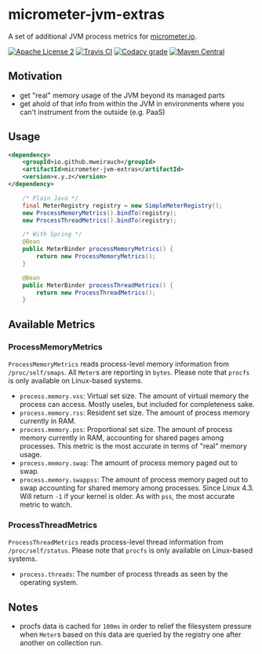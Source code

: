 # micrometer-jvm-extras

A set of additional JVM process metrics for [micrometer.io](https://micrometer.io/).

[![Apache License 2](https://img.shields.io/badge/license-Apache%202-blue.svg)](https://raw.githubusercontent.com/mweirauch/micrometer-jvm-extras/master/LICENSE)
[![Travis CI](https://img.shields.io/travis/mweirauch/micrometer-jvm-extras.svg?maxAge=300)](https://travis-ci.org/mweirauch/micrometer-jvm-extras)
[![Codacy grade](https://img.shields.io/codacy/grade/3ace40206b314f72a690a00be45c9a5a.svg?maxAge=300)](https://www.codacy.com/app/mweirauch/micrometer-jvm-extras)
[![Maven Central](https://img.shields.io/maven-central/v/io.github.mweirauch/micrometer-jvm-extras.svg?maxAge=300)](http://search.maven.org/#search%7Cga%7C1%7Cg%3A%22io.github.mweirauch%22%20AND%20a%3A%22micrometer-jvm-extras%22)

## Motivation

* get "real" memory usage of the JVM beyond its managed parts
* get ahold of that info from within the JVM in environments where you can't
  instrument from the outside (e.g. PaaS)

## Usage

```xml
<dependency>
    <groupId>io.github.mweirauch</groupId>
    <artifactId>micrometer-jvm-extras</artifactId>
    <version>x.y.z</version>
</dependency>
```

```java
    /* Plain Java */
    final MeterRegistry registry = new SimpleMeterRegistry();
    new ProcessMemoryMetrics().bindTo(registry);
    new ProcessThreadMetrics().bindTo(registry);
```
```java
    /* With Spring */
    @Bean
    public MeterBinder processMemoryMetrics() {
        return new ProcessMemoryMetrics();
    }

    @Bean
    public MeterBinder processThreadMetrics() {
        return new ProcessThreadMetrics();
    }
```

## Available Metrics

### ProcessMemoryMetrics

`ProcessMemoryMetrics` reads process-level memory information from `/proc/self/smaps`.
All `Meter`s are reporting in `bytes`.
Please note that `procfs` is only available on Linux-based systems.

* `process.memory.vss`: Virtual set size. The amount of virtual memory the process can access.
   Mostly useles, but included for completeness sake.
* `process.memory.rss`: Resident set size. The amount of process memory currently in RAM.
* `process.memory.pss`: Proportional set size. The amount of process memory currently in RAM,
  accounting for shared pages among processes. This metric is the most accurate in
  terms of "real" memory usage.
* `process.memory.swap`: The amount of process memory paged out to swap.
* `process.memory.swappss`: The amount of process memory paged out to swap accounting for
  shared memory among processes. Since Linux 4.3. Will return `-1` if your
  kernel is older. As with `pss`, the most accurate metric to watch.

### ProcessThreadMetrics

`ProcessThreadMetrics` reads process-level thread information from `/proc/self/status`.
Please note that `procfs` is only available on Linux-based systems.

* `process.threads`: The number of process threads as seen by the operating system.

## Notes
* procfs data is cached for `100ms` in order to relief the filesystem pressure
  when `Meter`s based on this data are queried by the registry one after
  another on collection run.
